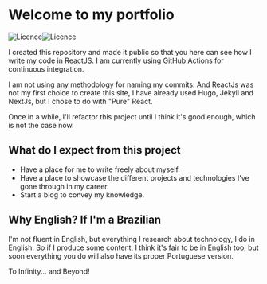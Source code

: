 # Welcome to my portfolio
![Licence](https://img.shields.io/badge/Licence-MIT-blue)![Licence](https://img.shields.io/badge/Author-Eduardo%20Santos-blue)

I created this repository and made it public so that you here can see how I write my code in ReactJS. I am currently using GitHub Actions for continuous integration.

I am not using any methodology for naming my commits. And ReactJs was not my first choice to create this site, I have already used Hugo, Jekyll and NextJs, but I chose to do with "Pure" React.

Once in a while, I'll refactor this project until I think it's good enough, which is not the case now.

## What do I expect from this project
- Have a place for me to write freely about myself.
- Have a place to showcase the different projects and technologies I've gone through in my career.
- Start a blog to convey my knowledge.

## Why English? If I'm a Brazilian
I'm not fluent in English, but everything I research about technology, I do in English. So if I produce some content, I think it's fair to be in English too, but soon everything you do will also have its proper Portuguese version.

To Infinity... and Beyond!